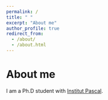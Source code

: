 ```yaml
---
permalink: /
title: " "
excerpt: "About me"
author_profile: true
redirect_from: 
  - /about/
  - /about.html
---
```


About me
========

I am a Ph.D student with [Institut Pascal](http://www.institutpascal.uca.fr/index.php/fr/).




